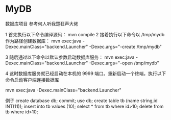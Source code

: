 # MyDB
数据库项目
参考何人听我楚狂声大佬

1 首先执行以下命令编译源码：
mvn compile
2 接着执行以下命令以 /tmp/mydb 作为路径创建数据库：
mvn exec:java -Dexec.mainClass="backend.Launcher" -Dexec.args="-create /tmp/mydb"


3 随后通过以下命令以默认参数启动数据库服务：
mvn exec:java -Dexec.mainClass="backend.Launcher" -Dexec.args="-open /tmp/mydb"

4 这时数据库服务就已经启动在本机的 9999 端口。重新启动一个终端，执行以下命令启动客户端连接数据库

mvn exec:java -Dexec.mainClass="backend.Launcher"


例子
create database db;
commit;
use db;
create table tb
    (name string,id INT(11));
insert into tb values (10);
 select * from tb where id>10;
 delete from tb where id>10;
